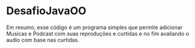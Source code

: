 # DesafioJavaOO
Em resumo, esse código é um programa simples que permite adicionar Musicas e Podcast com suas reproduções e curtidas e no fim avaliando o audio com base nas curtidas.
